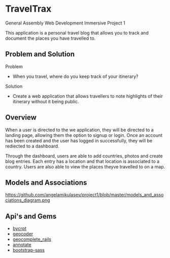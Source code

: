 # TravelTrax
General Assembly Web Development Immersive Project 1

This application is a personal travel blog that allows you to track and document the places you have travelled to.

## Problem and Solution
Problem
* When you travel, where do you keep track of your itinerary?

Solution
* Create a web application that allows travellers to note highlights of their itinerary without it being public.

## Overview
When a user is directed to the we application, they will be directed to a landing page, allowing them the option to signup or login. Once an account has been created and the user has logged in successfully, they will be rediected to a dashboard. 

Through the dashboard, users are able to add countries, photos and create blog entries. Each entry has a location and that location is associated to a country. Users are also able to view the places theyve travelled to on a map.

## Models and Associations
https://github.com/angelamikulasev/project1/blob/master/models_and_associations_diagram.png

## Api's and Gems

* [bycrpt](https://github.com/codahale/bcrypt-ruby)
* [geocoder](https://github.com/alexreisner/geocoder)
* [geocomplete_rails](https://github.com/guyisra/geocomplete_rails)
* [annotate](https://github.com/ctran/annotate_models)
* [bootstrap-sass](https://github.com/twbs/bootstrap-sass)
